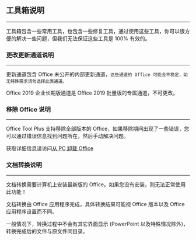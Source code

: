 ## 工具箱说明

---

工具箱包含一些常用工具，也包含一些修复工具，通过使用这些工具，你可以很方便的解决一些问题，但我们无法保证这些工具是 100% 有效的。

### 更改更新通道说明

---

更新通道包含 Office 未公开的内部更新通道，`这些通道的 Office 可能会不稳定，如无特殊需求请勿选择此类通道。`

Office 2019 企业长期版通道是 Office 2019 批量版的专属通道，不可更改。

### 移除 Office 说明

---

Office Tool Plus 支持移除全部版本的 Office，如果移除期间出现了一些错误，您可以通过错误信息找到问题所在，然后手动解决问题。

获取详细信息请访问[从 PC 卸载 Office](https://support.office.com/zh-cn/article/从-pc-卸载-office-9dd49b83-264a-477a-8fcc-2fdf5dbf61d8)

### 文档转换说明

---

文档转换需要计算机上安装最新版的 Office。如果您没有安装，则无法正常使用此功能！

文档转换由 Office 应用程序完成，具体转换结果可能视 Office 版本以及 Office 应用程序设置而不同。

一般情况下，转换过程中不会有其它界面显示 (PowerPoint 以及特殊情况除外)，转换完成后的文件与原文件同目录。
